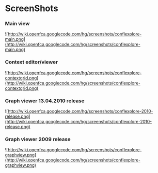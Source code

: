# ScreenShots #

### Main view ###
![http://wiki.openfca.googlecode.com/hg/screenshots/conflexplore-main.png](http://wiki.openfca.googlecode.com/hg/screenshots/conflexplore-main.png)

### Context editor/viewer ###
![http://wiki.openfca.googlecode.com/hg/screenshots/conflexplore-contextgrid.png](http://wiki.openfca.googlecode.com/hg/screenshots/conflexplore-contextgrid.png)

### Graph viewer 13.04.2010 release ###
![http://wiki.openfca.googlecode.com/hg/screenshots/conflexplore-2010-release.png](http://wiki.openfca.googlecode.com/hg/screenshots/conflexplore-2010-release.png)

### Graph viewer 2009 release ###
![http://wiki.openfca.googlecode.com/hg/screenshots/conflexplore-graphview.png](http://wiki.openfca.googlecode.com/hg/screenshots/conflexplore-graphview.png)